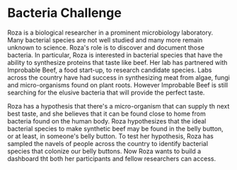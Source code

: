 # Bacteria Challenge

Roza is a biological researcher in a prominent microbiology laboratory. Many bacterial species are not well studied and many more remain unknown to science. Roza's role is to discover and document those bacteria. In particular, Roza is interested in bacterial species that have the ability to synthesize proteins that taste like beef. Her lab has partnered with Improbable Beef, a food start-up, to research candidate species. Labs across the country have had success in synthesizing meat from algae, fungi and micro-organisms found on plant roots. However Improbable Beef is still searching for the elusive bacteria that will provide the perfect taste.

Roza has a hypothesis that there's a micro-organism that can supply th next best taste, and she believes that it can be found close to home from bacteria found on the human body. Roza hypothesizes that the ideal bacterial species to make synthetic beef may be found in the belly button, or at least, in someone's belly button. To test her hypothesis, Roza has sampled the navels of people across the country to identify bacterial species that colonize our belly buttons. Now Roza wants to build a dashboard tht both her participants and fellow researchers can access.
